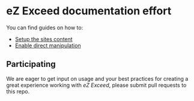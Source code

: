 eZ Exceed documentation effort
==============================

You can find guides on how to:

* [Setup the sites content](en/developer/content-setup.md)
* [Enable direct manipulation](en/developer/direct-manipulation.md)

## Participating

We are eager to get input on usage and your best practices for creating
a great experience working with _eZ Exceed_, please submit pull requests
to this repo.